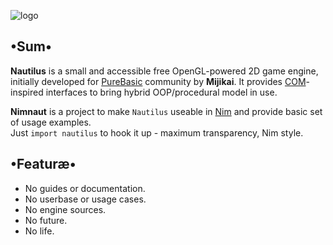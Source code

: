 ![logo](https://i.postimg.cc/FHpxXqZR/Nautilus-Engine.png)
## •Sum•
**Nautilus** is a small and accessible free OpenGL-powered 2D game engine, initially developed for [PureBasic](https://www.purebasic.fr/) community by **Mijikai**. It provides [COM](https://en.wikipedia.org/wiki/Component_Object_Model)-inspired interfaces to bring hybrid OOP/procedural model in use.

**Nimnaut** is a project to make `Nautilus` useable in [Nim](https://nim-lang.org/) and provide basic set of usage examples.  
Just `import nautilus` to hook it up - maximum transparency, Nim style.

## •Featuræ•
* No guides or documentation.
* No userbase or usage cases.
* No engine sources.
* No future.
* No life.
